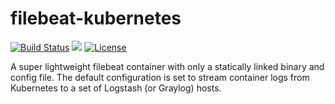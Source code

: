 # filebeat-kubernetes

[![Build Status](https://travis-ci.org/patrickeasters/filebeat-kubernetes.svg?branch=master)](https://travis-ci.org/patrickeasters/filebeat-kubernetes)
[![](https://images.microbadger.com/badges/image/patrickeasters/filebeat-kubernetes.svg)](https://microbadger.com/images/patrickeasters/filebeat-kubernetes "Get your own image badge on microbadger.com")
[![License](https://img.shields.io/badge/license-MIT-blue.svg)](https://github.com/patrickeasters/filebeat-kubernetes/blob/master/LICENSE)

A super lightweight filebeat container with only a statically linked binary and config file. The default configuration is set to stream container logs from Kubernetes to a set of Logstash (or Graylog) hosts.
